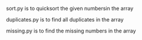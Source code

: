 sort.py is to quicksort the given numbersin the array

duplicates.py is to find all duplicates in the array 

missing.py is to find the missing numbers in the array 
